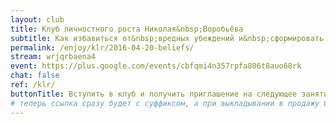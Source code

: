 ```yaml
---
layout: club
title: Клуб личностного роста Николая&nbsp;Воробьёва
subtitle: Как избавиться от&nbsp;вредных убеждений и&nbsp;сформировать полезные для&nbsp;достижения целей и&nbsp;личностного роста
permalink: /enjoy/klr/2016-04-20-beliefs/
stream: wrjqrbaena4
event: https://plus.google.com/events/cbfqmi4n357rpfa806t8auo68rk
chat: false
ref: /klr/
buttonTitle: Вступить в клуб и получить приглашение на следующее занятие
# теперь ссылка сразу будет с суффиксом, а при выкладывании в продажу будем добавлять ещё и пару секретных букв в конце
---
```

